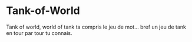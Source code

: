 # Tank-of-World
Tank of world, world of tank ta compris le jeu de mot... bref un jeu de tank en tour par tour tu connais.

